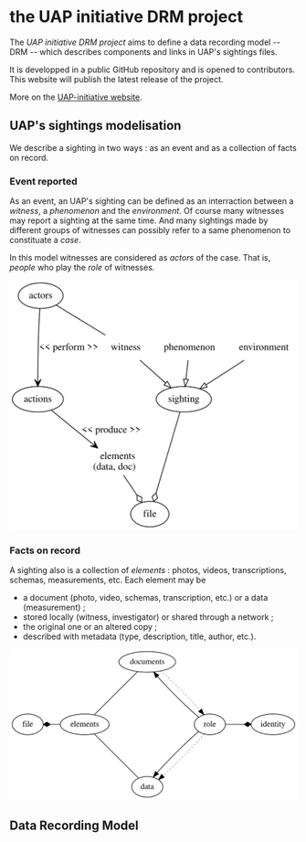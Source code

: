 # the UAP initiative DRM project

The _UAP initiative DRM project_ aims to define a data recording model -- DRM --
which describes components and links in UAP's sightings files.

It is developped in a public GitHub repository and is opened to contributors.
This website will publish the latest release of the project.

More on the [UAP-initiative website](https://www.uap-initiative.org).

## UAP's sightings modelisation

We describe a sighting in two ways : as an event and as a collection of facts on
record.

### Event reported

As an event, an UAP's sighting can be defined as an interraction between a
_witness_, a _phenomenon_ and the _environment_. Of course many witnesses may
report a sighting at the same time. And many sightings made by different groups
of witnesses can possibly refer to a same phenomenon to constituate a _case_.

In this model witnesses are considered as _actors_ of the case. That is,
_people_ who play the _role_ of witnesses.

![UAP's sighting case](dot/case.svg)

### Facts on record

A sighting also is a collection of _elements_ : photos, videos, transcriptions,
schemas, measurements, etc. Each element may be 

* a document (photo, video, schemas, transcription, etc.) or a data
  (measurement) ;
* stored locally (witness, investigator) or shared through a network ;
* the original one or an altered copy ;
* described with metadata (type, description, title, author, etc.).

![File elements](dot/elements.svg)

## Data Recording Model
